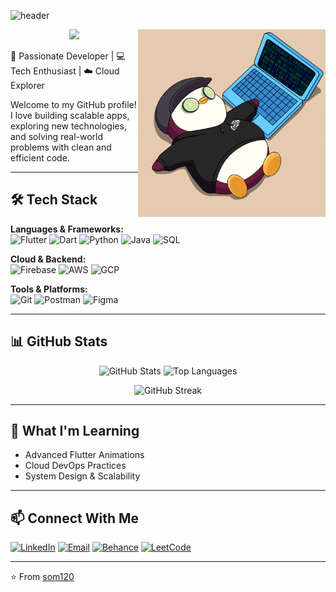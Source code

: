 ![header](https://capsule-render.vercel.app/api?type=waving&color=gradient&height=200&section=header&text=Hi%20There!%20I'm%20Somnath&fontSize=40&fontAlignY=35&desc=Flutter%20%7C%20Firebase%20%7C%20Python%20%7C%20Cloud%20%7C%20Java&descAlignY=55&descAlign=50)

<!--START_SECTION:gif-->
<img src="./assets/gifs/6.gif" width="300" align="right">
<!--END_SECTION:gif-->

<div align="center">
<img src="https://raw.githubusercontent.com/innng/innng/master/assets/kyubey.gif" height="40"/>
</div>

🚀 Passionate Developer | 💻 Tech Enthusiast | ☁️ Cloud Explorer  

Welcome to my GitHub profile!  
I love building scalable apps, exploring new technologies, and solving real-world problems with clean and efficient code.  

---

## 🛠️ Tech Stack  

**Languages & Frameworks:**  
![Flutter](https://img.shields.io/badge/Flutter-02569B?style=for-the-badge&logo=flutter&logoColor=white) ![Dart](https://img.shields.io/badge/Dart-0175C2?style=for-the-badge&logo=dart&logoColor=white) ![Python](https://img.shields.io/badge/Python-3776AB?style=for-the-badge&logo=python&logoColor=white) ![Java](https://img.shields.io/badge/Java-ED8B00?style=for-the-badge&logo=openjdk&logoColor=white) ![SQL](https://img.shields.io/badge/SQL-336791?style=for-the-badge&logo=postgresql&logoColor=white)  

**Cloud & Backend:**  
![Firebase](https://img.shields.io/badge/Firebase-FFCA28?style=for-the-badge&logo=firebase&logoColor=black) ![AWS](https://img.shields.io/badge/AWS-232F3E?style=for-the-badge&logo=amazon-aws&logoColor=white) ![GCP](https://img.shields.io/badge/GCP-4285F4?style=for-the-badge&logo=google-cloud&logoColor=white)  

**Tools & Platforms:**  
![Git](https://img.shields.io/badge/Git-F05032?style=for-the-badge&logo=git&logoColor=white) ![Postman](https://img.shields.io/badge/Postman-FF6C37?style=for-the-badge&logo=postman&logoColor=white) ![Figma](https://img.shields.io/badge/Figma-F24E1E?style=for-the-badge&logo=figma&logoColor=white)  

---

## 📊 GitHub Stats  

<p align="center">
  <img src="https://github-readme-stats.vercel.app/api?username=som120&show_icons=true&theme=radical" alt="GitHub Stats" height="180"/>
  <img src="https://github-readme-stats.vercel.app/api/top-langs/?username=som120&layout=compact&theme=radical" alt="Top Languages" height="180"/>
</p>

<p align="center">
  <img src="https://github-readme-streak-stats.herokuapp.com/?user=som120&theme=radical" alt="GitHub Streak" height="180"/>
</p>

---

## 🌱 What I'm Learning  
- Advanced Flutter Animations  
- Cloud DevOps Practices  
- System Design & Scalability  

---

## 📫 Connect With Me  

[![LinkedIn](https://img.shields.io/badge/LinkedIn-0A66C2?style=for-the-badge&logo=linkedin&logoColor=white)](https://www.linkedin.com/in/somnath03/)  [![Email](https://img.shields.io/badge/Email-D14836?style=for-the-badge&logo=gmail&logoColor=white)](mailto:raxalpha36@gmail.com)  [![Behance](https://img.shields.io/badge/Behance-1769FF?style=for-the-badge&logo=behance&logoColor=white)](https://www.behance.net/somnathpaul7)  [![LeetCode](https://img.shields.io/badge/LeetCode-FFA116?style=for-the-badge&logo=leetcode&logoColor=black)](https://leetcode.com/profile/somnat30)  

---
⭐️ From [som120](https://github.com/som120)
